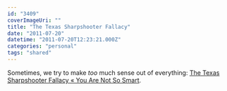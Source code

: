 ```yaml
---
id: "3409"
coverImageUri: ""
title: "The Texas Sharpshooter Fallacy"
date: "2011-07-20"
datetime: "2011-07-20T12:23:21.000Z"
categories: "personal"
tags: "shared"
---
```


Sometimes, we try to make _too_ much sense out of everything: [The Texas Sharpshooter Fallacy « You Are Not So Smart](http://youarenotsosmart.com/2010/09/11/the-texas-sharpshooter-fallacy/ "The Texas Sharpshooter Fallacy « You Are Not So Smart").
